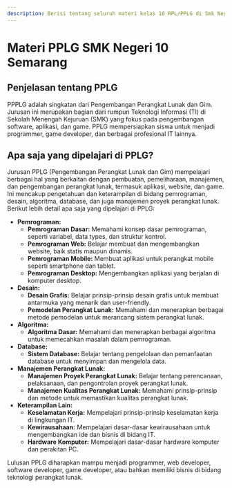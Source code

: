 ```yaml
---
description: Berisi tentang seluruh materi kelas 10 RPL/PPLG di Smk Negeri 10 Semarang
---
```


# Materi PPLG SMK Negeri 10 Semarang

## Penjelasan tentang PPLG

PPPLG adalah singkatan dari Pengembangan Perangkat Lunak dan Gim. Jurusan ini merupakan bagian dari rumpun Teknologi Informasi (TI) di Sekolah Menengah Kejuruan (SMK) yang fokus pada pengembangan software, aplikasi, dan game. PPLG mempersiapkan siswa untuk menjadi programmer, game developer, dan berbagai profesional IT lainnya.

## Apa saja yang dipelajari di PPLG?

Jurusan PPLG (Pengembangan Perangkat Lunak dan Gim) mempelajari berbagai hal yang berkaitan dengan pembuatan, pemeliharaan, manajemen, dan pengembangan perangkat lunak, termasuk aplikasi, website, dan game. Ini mencakup pengetahuan dan keterampilan di bidang pemrograman, desain, algoritma, database, dan juga manajemen proyek perangkat lunak. Berikut lebih detail apa saja yang dipelajari di PPLG:

* **Pemrograman:**
  * **Pemrograman Dasar:** Memahami konsep dasar pemrograman, seperti variabel, data types, dan struktur kontrol.&#x20;
  * **Pemrograman Web:** Belajar membuat dan mengembangkan website, baik statis maupun dinamis.&#x20;
  * **Pemrograman Mobile:** Membuat aplikasi untuk perangkat mobile seperti smartphone dan tablet.&#x20;
  * **Pemrograman Desktop:** Mengembangkan aplikasi yang berjalan di komputer desktop.&#x20;
* **Desain:**
  * **Desain Grafis:** Belajar prinsip-prinsip desain grafis untuk membuat antarmuka yang menarik dan user-friendly.&#x20;
  * **Pemodelan Perangkat Lunak:** Memahami dan menerapkan berbagai metode pemodelan untuk merancang sistem perangkat lunak.&#x20;
* **Algoritma:**
  * **Algoritma Dasar:** Memahami dan menerapkan berbagai algoritma untuk memecahkan masalah dalam pemrograman.&#x20;
* **Database:**
  * **Sistem Database:** Belajar tentang pengelolaan dan pemanfaatan database untuk menyimpan dan mengelola data.&#x20;
* **Manajemen Perangkat Lunak:**
  * **Manajemen Proyek Perangkat Lunak:** Belajar tentang perencanaan, pelaksanaan, dan pengontrolan proyek perangkat lunak.&#x20;
  * **Manajemen Kualitas Perangkat Lunak:** Memahami prinsip-prinsip dan metode untuk memastikan kualitas perangkat lunak.&#x20;
* **Keterampilan Lain:**
  * **Keselamatan Kerja:** Mempelajari prinsip-prinsip keselamatan kerja di lingkungan IT.&#x20;
  * **Kewirausahaan:** Mempelajari dasar-dasar kewirausahaan untuk mengembangkan ide dan bisnis di bidang IT.&#x20;
  * **Hardware Komputer:** Mempelajari dasar-dasar hardware komputer dan perakitan PC.&#x20;

Lulusan PPLG diharapkan mampu menjadi programmer, web developer, software developer, game developer, atau bahkan memiliki bisnis di bidang teknologi perangkat lunak.&#x20;

